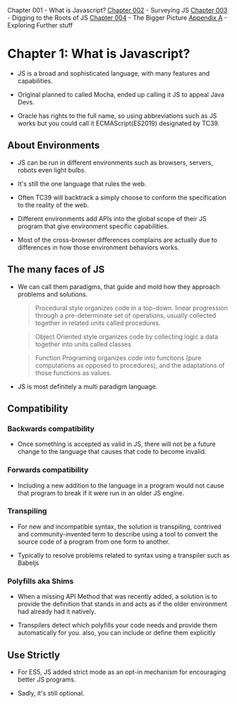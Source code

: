 
Chapter 001 - What is Javascript?
[Chapter 002](https://github.com/Unosquare-CoE-JavaScript/christian-barajas/blob/YDKJSY/101_YDKJSY_Get-started/chapter002.md) - Surveying JS
[Chapter 003](https://github.com/Unosquare-CoE-JavaScript/christian-barajas/blob/YDKJSY/101_YDKJSY_Get-started/chapter003.md) - Digging to the Roots of JS
[Chapter 004](https://github.com/Unosquare-CoE-JavaScript/christian-barajas/blob/YDKJSY/101_YDKJSY_Get-started/chapter004.md) - The Bigger Picture
[Appendix A](https://github.com/Unosquare-CoE-JavaScript/christian-barajas/blob/YDKJSY/101_YDKJSY_Get-started/AppendixA.md) -  Exploring Further stuff

# Chapter 1: What is Javascript? 

- JS is a broad and sophisticated language, with many features and capabilities. 

- Original planned to called Mocha, ended up calling it JS to appeal Java Devs. 

- Oracle has rights to the full name, so using abbreviations such as JS works but you could call it ECMAScript(ES2019) designated by TC39. 

     

## About Environments 

- JS can be run in different environments such as browsers, servers, robots even light bulbs. 

- It's still the one language that rules the web. 

- Often TC39 will backtrack a simply choose to conform the specification to the reality of the web. 

- Different environments add APIs into the global scope of their JS program that give environment specific capabilities. 

- Most of the cross-browser differences complains are actually due to differences in how those environment behaviors works. 

 
 

## The many faces of JS 

- We can call them paradigms, that guide and mold how they approach problems and solutions. 

 
 

    > Procedural style organizes code in a top-down. linear progression through a pre-determinate set of operations, usually collected together in related units called procedures. 

    > Object Oriented style organizes code by collecting logic a data together into units called classes 

    > Function Programing organizes code into functions (pure computations as opposed to procedures), and the adaptations of those functions as values. 

 
 

- JS is most definitely a multi paradigm language. 

 
 

## Compatibility 

### Backwards compatibility 

- Once something is accepted as valid in JS, there will not be a future change to the language that causes that code to become invalid. 

 
 

### Forwards compatibility 

- Including a new addition to the language in a program would not cause that program to break if it were run in an older JS engine. 

 
 

### Transpiling 

- For new and incompatible syntax, the solution is transpiling, contrived and community-invented term to describe using a tool to convert the source code of a program from one form to another. 

- Typically to resolve problems related to syntax using a transpiler such as Babeljs 

 
 

### Polyfills aka Shims 

- When a missing API Method that was recently added, a solution is to provide the definition that stands in and acts as if the older environment had already had it natively. 

- Transpilers detect which polyfills your code needs and provide them automatically for you. also, you can include or define them explicitly 

 
 

## Use Strictly 

- For ES5, JS added strict mode as an opt-in mechanism for encouraging better JS programs. 

- Sadly, it's still optional. 

 
 

         

 
 

 